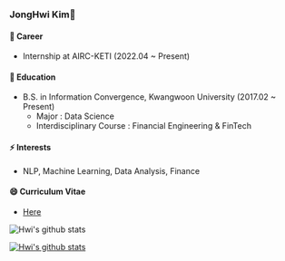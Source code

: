 ### JongHwi Kim👋


#### 🔭 Career
- Internship at AIRC-KETI (2022.04 ~ Present)

#### 🌱 Education
- B.S. in Information Convergence, Kwangwoon University (2017.02 ~ Present)
  - Major : Data Science
  - Interdisciplinary Course : Financial Engineering & FinTech

#### ⚡ Interests
- NLP, Machine Learning, Data Analysis, Finance

#### 😄 Curriculum Vitae
- [Here](https://github.com/jonghwi-kim/CV/blob/main/Hwi_s_CV.pdf)

![Hwi's github stats](https://github-readme-stats.vercel.app/api?username=jonghwi-kim&show_icons=true)

[![Hwi's github stats](https://github-readme-stats.vercel.app/api/top-langs/?username=jonghwi-kim&show_icons=true&hide_border=true&title_color=004386&icon_color=004386&layout=compact)](https://github.com/jonghwi-kim)

<!--
**jonghwi-kim/jonghwi-kim** is a ✨ _special_ ✨ repository because its `README.md` (this file) appears on your GitHub profile.

Here are some ideas to get you started:


![Hwi's github stats](https://github-readme-stats.vercel.app/api?username=jonghwi-kim&show_icons=true)
[![Hwi's github stats](https://github-readme-stats.vercel.app/api/top-langs/?username=jonghwi-kim&show_icons=true&hide_border=true&title_color=004386&icon_color=004386&layout=compact)](https://github.com/jonghwi-kim)

- 🔭 I’m currently working on AIRC-KETI
- 🌱 I’m currently learning NLP
- 👯 I’m looking to collaborate on ...
- 🤔 I’m looking for help with ...
- 💬 Ask me about ...
- 📫 How to reach me: ...
- 😄 Pronouns: ...
- ⚡ Fun fact: ...
-->
